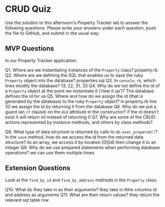 # CRUD Quiz

Use the solution to this afternoon's Property Tracker lab to answer the following questions. Please write your answers under each question, push the file to GitHub, and submit in the usual way.

## MVP Questions

In our Property Tracker application:

Q1. Where are we instantiating instances of the `Property` class?
property.rb
Q2. Where are we defining the SQL that enables us to save the ruby `Property` object into the database?
properties.sql
Q3. In `console.rb`, which lines modify the database?
13, 22, 31, 33
Q4. Why do we not define the id of a `Property` object at the point we instantiate it (‘new it up’)?
The database defines the id for us
Q5. Where and how do we assign the id (that is generated by the database) to the ruby `Property` object?
in property.rb line 32 we assign the id by returning it from the database
Q6. Why do we put a guard (an `if` clause) on the `@id` attribute in the constructor?
if the id doesn't exist it will return nil instead of returning 0
Q7. Why are some of the CRUD actions represented by instance methods, and others by class methods?

Q8. What type of data structure is returned by calls to `db.exec_prepared()`? In the `save` method, how do we access the id from the returned data structure?
its an array, we access it by location [0][id] then change it to an integer
Q9. Why do we use prepared statements when performing database operations?
we can use them multiple times
## Extension Questions

Look at the `find_by_id` and `find_by_address` methods in the `Property` class.

Q10. What do they take in as their arguments?
they take in thhe columns id and address as arguments
Q11. What are their return values?
they return the relevant sql table row
